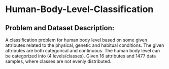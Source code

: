 # Human-Body-Level-Classification
## Problem and Dataset Description:
A classification problem for human body level based on some given attributes
related to the physical, genetic and habitual conditions. The given attributes are both categorical and
continuous. The human body level can be categorized into (4 levels/classes).
Given 16 attributes and 1477 data samples, where classes are not evenly distributed.

